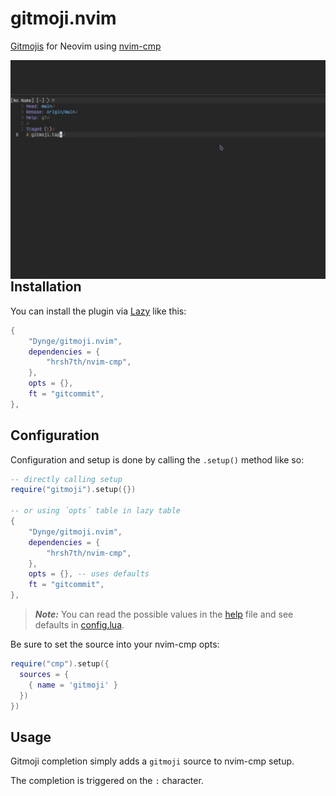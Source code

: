 # gitmoji.nvim

[Gitmojis](https://gitmoji.dev/) for Neovim using [nvim-cmp](https://github.com/hrsh7th/nvim-cmp)

<img src="./gitcommit.gif" align="left"/>

## Installation

You can install the plugin via [Lazy](https://github.com/folke/lazy.nvim) like this:
```lua
{
    "Dynge/gitmoji.nvim",
    dependencies = {
        "hrsh7th/nvim-cmp",
    },
    opts = {},
    ft = "gitcommit",
},
```

## Configuration

Configuration and setup is done by calling the `.setup()` method like so:

```lua
-- directly calling setup
require("gitmoji").setup({})

-- or using ´opts´ table in lazy table
{
    "Dynge/gitmoji.nvim",
    dependencies = {
        "hrsh7th/nvim-cmp",
    },
    opts = {}, -- uses defaults
    ft = "gitcommit",
},
```

> **_Note:_**
You can read the possible values in the [help](./doc/gitmoji.txt) file
and see defaults in [config.lua](./lua/gitmoji/config.lua).

Be sure to set the source into your nvim-cmp opts:

```lua
require("cmp").setup({
  sources = {
    { name = 'gitmoji' }
  })
})
```

## Usage

Gitmoji completion simply adds a `gitmoji` source to nvim-cmp setup.

The completion is triggered on the `:` character.

